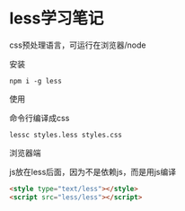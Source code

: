 # less学习笔记

css预处理语言，可运行在浏览器/node



安装

```
npm i -g less
```

使用

命令行编译成css

```
lessc styles.less styles.css
```

浏览器端

js放在less后面，因为不是依赖js，而是用js编译

```html
<style type="text/less"></style>
<script src="less/less"></script>
```




